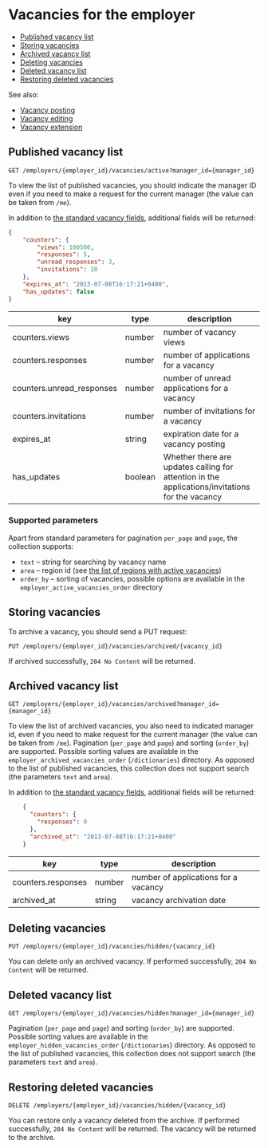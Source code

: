 # Vacancies for the employer

* [Published vacancy list](#active)
* [Storing vacancies](#archive)
* [Archived vacancy list](#archived)
* [Deleting vacancies](#hide)
* [Deleted vacancy list](#hidden)
* [Restoring deleted vacancies](#restore)

See also:

* [Vacancy posting](vacancies.md#creation)
* [Vacancy editing](vacancies.md#edit)
* [Vacancy extension](vacancies.md#prolongate)


<a name="active"></a>
## Published vacancy list

`GET /employers/{employer_id}/vacancies/active?manager_id={manager_id}`

To view the list of published vacancies, you should indicate the manager ID even
if you need to make a request for the current manager (the value can be taken
from `/me`).

In addition to [the standard vacancy fields](vacancies.md#nano), additional
fields will be returned:

```json
{
    "counters": {
        "views": 100500,
        "responses": 5,
        "unread_responses": 3,
        "invitations": 10
    },
    "expires_at": "2013-07-08T16:17:21+0400",
    "has_updates": false
}
```

| key                        | type    | description                                                                                     |
|----------------------------|---------|-------------------------------------------------------------------------------------------------|
| counters.views             | number  | number of vacancy views                                                                         |
| counters.responses         | number  | number of applications for a vacancy                                                            |
| counters.unread_responses  | number  | number of unread applications for a vacancy                                                     |
| counters.invitations       | number  | number of invitations for a vacancy                                                             |
| expires_at                 | string  | expiration date for a vacancy posting                                                           |
| has_updates                | boolean | Whether there are updates calling for attention in the applications/invitations for the vacancy |


### Supported parameters

Apart from standard parameters for pagination `per_page` and `page`, the
collection supports:

* `text` – string for searching by vacancy name
* `area` – region id (see
  [the list of regions with active vacancies](employer_vacancy_areas_active.md))
* `order_by` – sorting of vacancies, possible options are available in the
  `employer_active_vacancies_order` directory


<a name="archive"></a>
## Storing vacancies

To archive a vacancy, you should send a PUT request:

`PUT /employers/{employer_id}/vacancies/archived/{vacancy_id}`

If archived successfully, `204 No Content` will be returned.


<a name="archived"></a>
## Archived vacancy list

`GET /employers/{employer_id}/vacancies/archived?manager_id={manager_id}`

To view the list of archived vacancies, you also need to indicated manager id,
even if you need to make request for the current manager (the value can be taken
from `/me`). Pagination (`per_page` and `page`) and sorting (`order_by`) are
supported. Possible sorting values are available in the
`employer_archived_vacancies_order` (`/dictionaries`) directory. As opposed to
the list of published vacancies, this collection does not support search (the
parameters `text` and `area`).

In addition to [the standard vacancy fields](vacancies.md#nano), additional
fields will be returned:

```json
    {
      "counters": {
        "responses": 0
      },
      "archived_at": "2013-07-08T16:17:21+0400"
    }
```

| key                | type   | description                          |
|--------------------|--------|--------------------------------------|
| counters.responses | number | number of applications for a vacancy |
| archived_at        | string | vacancy archivation date             |


<a name="hide"></a>
## Deleting vacancies

`PUT /employers/{employer_id}/vacancies/hidden/{vacancy_id}`

You can delete only an archived vacancy.
If performed successfully, `204 No Content` will be returned.


<a name="hidden"></a>
## Deleted vacancy list

`GET /employers/{employer_id}/vacancies/hidden?manager_id={manager_id}`

Pagination (`per_page` and `page`) and sorting (`order_by`) are supported.
Possible sorting values are available in the `employer_hidden_vacancies_order`
(`/dictionaries`) directory. As opposed to the list of published vacancies, this
collection does not support search (the parameters `text` and `area`).


<a name="restore"></a>
## Restoring deleted vacancies

`DELETE /employers/{employer_id}/vacancies/hidden/{vacancy_id}`

You can restore only a vacancy deleted from the archive.
If performed successfully, `204 No Content` will be returned.
The vacancy will be returned to the archive.
